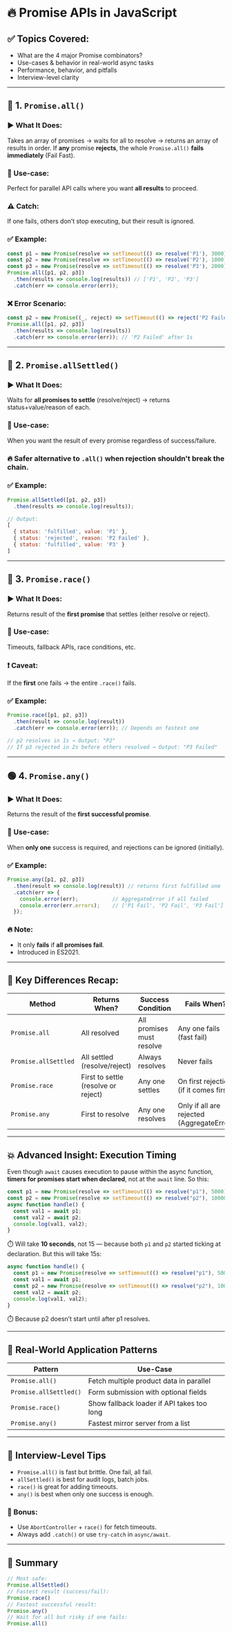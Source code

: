 # 🔥 Promise APIs in JavaScript

## ✅ Topics Covered:
* What are the 4 major Promise combinators?
* Use-cases & behavior in real-world async tasks
* Performance, behavior, and pitfalls
* Interview-level clarity

---

## 🔑 1. `Promise.all()`
### ▶️ What It Does:
Takes an array of promises → waits for all to resolve → returns an array of results in order.
If **any** promise **rejects**, the whole `Promise.all()` **fails immediately** (Fail Fast).
### 🧠 Use-case:
Perfect for parallel API calls where you want **all results** to proceed.
### ⚠️ Catch:
If one fails, others don’t stop executing, but their result is ignored.
### ✅ Example:
```js
const p1 = new Promise(resolve => setTimeout(() => resolve('P1'), 3000));
const p2 = new Promise(resolve => setTimeout(() => resolve('P2'), 1000));
const p3 = new Promise(resolve => setTimeout(() => resolve('P3'), 2000));
Promise.all([p1, p2, p3])
  .then(results => console.log(results)) // ['P1', 'P2', 'P3']
  .catch(err => console.error(err));
```
### ❌ Error Scenario:
```js
const p2 = new Promise((_, reject) => setTimeout(() => reject('P2 Failed'), 1000));
Promise.all([p1, p2, p3])
  .then(results => console.log(results))
  .catch(err => console.error(err)); // 'P2 Failed' after 1s
```

---

## 🔰 2. `Promise.allSettled()`
### ▶️ What It Does:
Waits for **all promises to settle** (resolve/reject) → returns status+value/reason of each.
### 🧠 Use-case:
When you want the result of every promise regardless of success/failure.
### 🔥 Safer alternative to `.all()` when rejection shouldn't break the chain.
### ✅ Example:
```js
Promise.allSettled([p1, p2, p3])
  .then(results => console.log(results));
```
```js
// Output:
[
  { status: 'fulfilled', value: 'P1' },
  { status: 'rejected', reason: 'P2 Failed' },
  { status: 'fulfilled', value: 'P3' }
]
```

---

## 🏁 3. `Promise.race()`
### ▶️ What It Does:
Returns result of the **first promise** that settles (either resolve or reject).
### 🧠 Use-case:
Timeouts, fallback APIs, race conditions, etc.
### ❗ Caveat:
If the **first** one fails → the entire `.race()` fails.
### ✅ Example:
```js
Promise.race([p1, p2, p3])
  .then(result => console.log(result))
  .catch(err => console.error(err)); // Depends on fastest one
```
```js
// p2 resolves in 1s → Output: "P2"
// If p3 rejected in 2s before others resolved → Output: "P3 Failed"
```

---

## 🟢 4. `Promise.any()`
### ▶️ What It Does:
Returns the result of the **first successful promise**.
### 🧠 Use-case:
When **only one** success is required, and rejections can be ignored (initially).
### ✅ Example:
```js
Promise.any([p1, p2, p3])
  .then(result => console.log(result)) // returns first fulfilled one
  .catch(err => {
    console.error(err);           // AggregateError if all failed
    console.error(err.errors);    // ['P1 Fail', 'P2 Fail', 'P3 Fail']
  });
```
### 🔥 Note:
* It only **fails** if **all promises fail**.
* Introduced in ES2021.

---

## 🧠 Key Differences Recap:
| Method               | Returns When?                       | Success Condition         | Fails When?                               |
| -------------------- | ----------------------------------- | ------------------------- | ----------------------------------------- |
| `Promise.all`        | All resolved                        | All promises must resolve | Any one fails (fast fail)                 |
| `Promise.allSettled` | All settled (resolve/reject)        | Always resolves           | Never fails                               |
| `Promise.race`       | First to settle (resolve or reject) | Any one settles           | On first rejection (if it comes first)    |
| `Promise.any`        | First to resolve                    | Any one resolves          | Only if all are rejected (AggregateError) |

---

## 💥 Advanced Insight: Execution Timing
Even though `await` causes execution to pause within the async function, **timers for promises start when declared**, not at the `await` line.
So this:
```js
const p1 = new Promise(resolve => setTimeout(() => resolve("p1"), 5000));
const p2 = new Promise(resolve => setTimeout(() => resolve("p2"), 10000));
async function handle() {
  const val1 = await p1;
  const val2 = await p2;
  console.log(val1, val2);
}
```
⏱️ Will take **10 seconds**, not 15 — because both `p1` and `p2` started ticking at declaration.
But this will take 15s:
```js
async function handle() {
  const p1 = new Promise(resolve => setTimeout(() => resolve("p1"), 5000));
  const val1 = await p1;
  const p2 = new Promise(resolve => setTimeout(() => resolve("p2"), 10000));
  const val2 = await p2;
  console.log(val1, val2);
}
```
⏱️ Because p2 doesn’t start until after p1 resolves.

---

## 🎯 Real-World Application Patterns
| Pattern                | Use-Case                                   |
| ---------------------- | ------------------------------------------ |
| `Promise.all()`        | Fetch multiple product data in parallel    |
| `Promise.allSettled()` | Form submission with optional fields       |
| `Promise.race()`       | Show fallback loader if API takes too long |
| `Promise.any()`        | Fastest mirror server from a list          |

---

## 🧪 Interview-Level Tips
* `Promise.all()` is fast but brittle. One fail, all fail.
* `allSettled()` is best for audit logs, batch jobs.
* `race()` is great for adding timeouts.
* `any()` is best when only one success is enough.
### 🧨 Bonus:
* Use `AbortController` + `race()` for fetch timeouts.
* Always add `.catch()` or use `try-catch` in `async/await`.

---

## 🧼 Summary
```js
// Most safe:
Promise.allSettled()
// Fastest result (success/fail):
Promise.race()
// Fastest successful result:
Promise.any()
// Wait for all but risky if one fails:
Promise.all()
```

